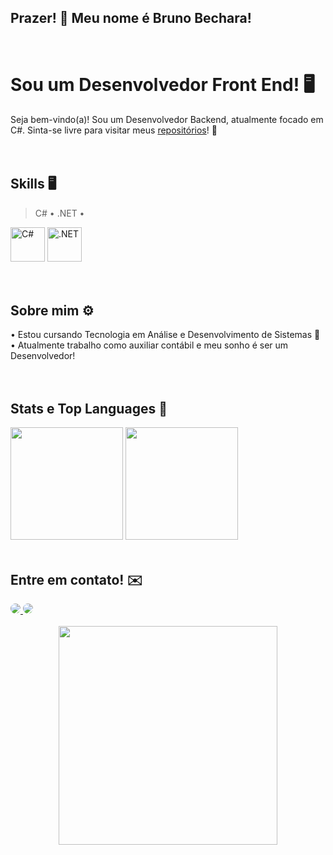 ## Prazer! 👋 Meu nome é Bruno Bechara!
<br>

# Sou um Desenvolvedor Front End! 🖥️

Seja bem-vindo(a)! Sou um Desenvolvedor Backend, atualmente focado em C#.  Sinta-se livre para visitar meus [repositórios](https://github.com/BrunoBechara12?tab=repositories)! 🤙
<br><br><br>

## Skills 🖥️
> C# • .NET • 
<div>
<img height= "55rem" alt="C#" src="https://cdn.jsdelivr.net/gh/devicons/devicon@latest/icons/csharp/csharp-original.svg" />
<img height= "55rem" alt=".NET" src="https://cdn.jsdelivr.net/gh/devicons/devicon@latest/icons/dotnetcore/dotnetcore-original.svg" />
</div>
<br><br>


## Sobre mim ⚙️
<div>
• Estou cursando Tecnologia em Análise e Desenvolvimento de Sistemas 👾 <br>
• Atualmente trabalho como auxiliar contábil e meu sonho é ser um Desenvolvedor! <br>
</div>
<br><br>

## Stats e Top Languages 💾
<img height="180em" src="https://github-readme-stats.vercel.app/api?username=BrunoBechara12&show_icons=true&theme=tokyonight&include_all_commits=true&count_private=true"/>
<img height="180em" src="https://github-readme-stats.vercel.app/api/top-langs/?username=BrunoBechara12&layout=compact&langs_count=6&theme=tokyonight"/>
<br><br>

## Entre em contato! ✉️

<div align="center">
  <div align="left">
    <a href="https://www.linkedin.com/in/bruno-de-sousa-bechara-474b11267/" target="_blank">
      <img src="https://img.shields.io/badge/-LinkedIn-%230077B5?style=for-the-badge&logo=linkedin&logoColor=white" style="border-radius:50px;" target="_blank">
    </a>
    <a href="mailto:brunosbechara@gmail.com" target="_blank">
      <img src="https://img.shields.io/badge/Gmail-D14836?style=for-the-badge&logo=gmail&logoColor=white" style="border-radius:50px" target="_blank">
    </a>
  </div>
  <br>
  <img height="350 rem" src="https://www.alura.com.br/artigos/assets/hello-world-em-varias-linguagens/imagem1.gif" />
</div>
